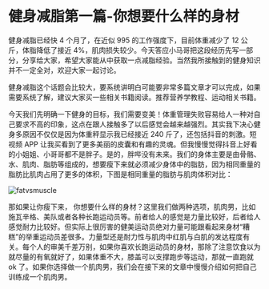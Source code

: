 # 健身减脂第一篇-你想要什么样的身材

  健身减脂已经快 4 个月了，在近似 995 的工作强度下，目前体重减少了 12 公斤，体脂降低了接近 4%，肌肉损失较少。今天答应小马哥把这段经历先写一部分，分享给大家，希望大家能从中获取一点减脂经验。当然我所接触到的健身知识并不一定全对，欢迎大家一起讨论。

  健身减脂这个话题会比较大，要系统讲明白可能要非常多篇文章才可以完成，如果需要系统了解，建议大家买一些相关书籍阅读。推荐营养学教程、运动相关书籍。

   今天我们先明确一下健身的目标，我们需要变美！体重管理失败容易给人一种对自己要求不高的印象，这点在跟人接触多了以后感觉会越来越强烈。其实我下决心健身多原因不仅仅是因为体重秤显示我已经接近 240 斤了，还包括抖音的刺激。短视频 APP 让我买看到了更多美丽的皮囊和有趣的灵魂。但我慢慢觉得抖音上好看的小姐姐、小哥哥都不是胖子。是的，胖哔没有未来。我们的身体主要是由骨骼、水、肌肉、脂肪等组成的，想要瘦下来就必须减少身体中的脂肪，因为相同重量的脂肪比肌肉占用了更多的体积，下图是相同重量的脂肪与肌肉体积对比：

![fatvsmuscle](http://ww2.sinaimg.cn/large/006y8mN6ly1g6uvq20yjjj30hs0bumxl.jpg)

  那如果让你瘦下来， 你想要什么样的身材？这里我们做两种选项，肌肉男，比如施瓦辛格、美队或者各种长跑运动员等。前者给人的感觉是力量比较好，后者给人感觉耐力比较好。但实际上很厉害的健美运动员绝对力量可能跟看起来身材“糟糕”的举重运动员差很多。力量型还是耐力性与肌肉中红肌与白肌的发达程度有关。每个人的审美千差万别，如果你喜欢长跑运动员的身材，那除了注意饮食以为就尽量的有氧就好了，如果体重不大，膝盖可以支撑跑步等运动，那就一直跑就 ok 了。如果你选择做一个肌肉男，我们会在接下来的文章中慢慢介绍如何把自己训练成一个肌肉男。



  
